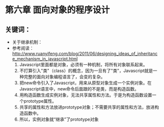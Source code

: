 # 第六章 面向对象的程序设计

## 关键词：

* 关于继承机制：
* 参考阅读：http://www.ruanyifeng.com/blog/2011/06/designing_ideas_of_inheritance_mechanism_in_javascript.html
    1. Javascript里面都是对象，必须有一种机制，将所有对象联系起来。
    2. 不打算引入"类"（class）的概念，因为一旦有了"类"，Javascript就是一种完整的面向对象编程语言了，会变的复杂。
    3. 把new命令引入了Javascript，用来从原型对象生成一个实例对象。在Javascript语言中，new命令后面跟的不是类，而是构造函数。
    4. 用构造函数生成实例对象，无法共享属性和方法。于是为构造函数设置一个prototype属性。
    5. 共享的属性和方法放进prototype对象；不需要共享的属性和方法，放进构造函数中。
    6. 所以，实例对象就“继承”了prototype对象






